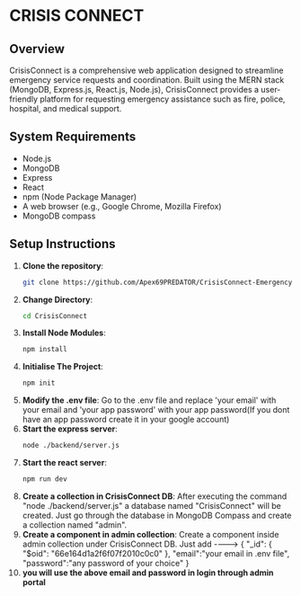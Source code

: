 # CRISIS CONNECT

## Overview

CrisisConnect is a comprehensive web application designed to streamline emergency service requests and coordination. Built using the MERN stack (MongoDB, Express.js, React.js, Node.js), CrisisConnect provides a user-friendly platform for requesting emergency assistance such as fire, police, hospital, and medical support.

## System Requirements
- Node.js
- MongoDB
- Express
- React
- npm (Node Package Manager)
- A web browser (e.g., Google Chrome, Mozilla Firefox)
- MongoDB compass

## Setup Instructions
1. **Clone the repository**:
   ```bash
   git clone https://github.com/Apex69PREDATOR/CrisisConnect-Emergency-Service-Provider.git
2. **Change Directory**:
   ```bash
   cd CrisisConnect
3. **Install Node Modules**:
   ```bash
   npm install
4. **Initialise The Project**:
   ```bash
   npm init
5. **Modify the .env file**:
    Go to the .env file and replace 'your email' with your email and 'your app password' with your app password(If you dont have an app password create it in your google account)
6. **Start the express server**:
   ```bash
   node ./backend/server.js
7. **Start the react server**:
   ```bash
   npm run dev
8. **Create a collection  in CrisisConnect DB**:
   After executing the command "node ./backend/server.js" a database named "CrisisConnect" will be created. Just go through the database in MongoDB Compass and create a collection named "admin".
9. **Create a component in admin collection**:
   Create a component inside admin collection under CrisisConnect DB. Just add  ---->
   {
  "_id": {
    "$oid": "66e164d1a2f6f07f2010c0c0"
  },
  "email":"your email in .env file",
  "password":"any password of your choice"
}
10. **you will use the above email and password in login through admin portal**
